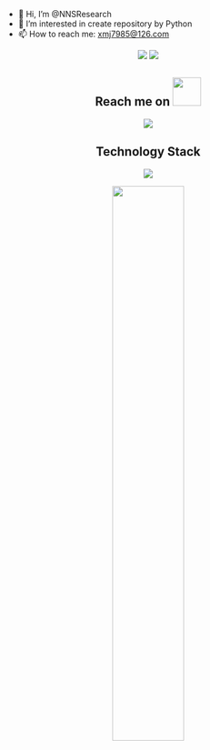 - 👋 Hi, I’m @NNSResearch
- 👀 I’m interested in create repository by Python
- 📫 How to reach me: xmj7985@126.com

<!---
NNSResearch/NNSResearch is a ✨ special ✨ repository because its `README.md` (this file) appears on your GitHub profile.
You can click the Preview link to take a look at your changes.
--->

<p align = "center">
  <img src = "https://github-readme-stats.vercel.app/api?username=NNSResearch&show_icons=true&theme=tokyonight&line_height=27">
  <img src = "https://github-readme-stats.vercel.app/api/top-langs/?username=NNSResearch&theme=radical">
</p>

<h2 align="center">Reach me on <img src="https://media.giphy.com/media/mGcNjsfWAjY5AEZNw6/giphy.gif" width="50"></h2>
<p align="center">
<img src="https://img.shields.io/badge/-GitHub-black?style=flat-square&logo=github"/>
</p>
<p align="center">
<h2 align="center">Technology Stack</h2>

 
<p align = "center">
 <img src="https://activity-graph.herokuapp.com/graph?username=NNSResearch&theme=redical">
</p>

<p align = "center">
<img width="50%" src="https://github-readme-streak-stats.herokuapp.com/?user=NNSResearch&show_icons=true&locale=en&layout=compact&theme=radical&line_height=0" />
</p>
